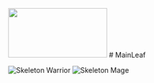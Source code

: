  
<img src="image/" width="200" height="100">
# MainLeaf

![Skeleton Warrior](https://user-images.githubusercontent.com/64444068/115128210-86d47e00-9fb2-11eb-8400-6625c3dfe9d0.png)
![Skeleton Mage](https://user-images.githubusercontent.com/64444068/115128231-b4212c00-9fb2-11eb-84df-d2b503f605f2.png)
